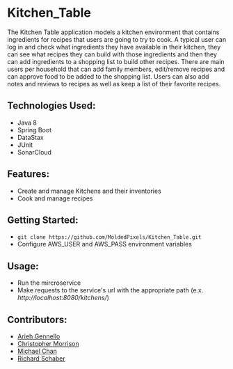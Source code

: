 # Kitchen_Table

The Kitchen Table application models a kitchen environment that contains ingredients for recipes that users are going to try to cook. A typical user can log in and check what ingredients they have available in their kitchen, they can see what recipes they can build with those ingredients and then they can add ingredients to a shopping list to build other recipes. There are main users per household that can add family members, edit/remove recipes and can approve food to be added to the shopping list. Users can also add notes and reviews to recipes as well as keep a list of their favorite recipes.

## Technologies Used:
   
   * Java 8
   * Spring Boot
   * DataStax
   * JUnit
   * SonarCloud

## Features:

   * Create and manage Kitchens and their inventories
   * Cook and manage recipes

## Getting Started:

   * `git clone https://github.com/MoldedPixels/Kitchen_Table.git`
   * Configure AWS_USER and AWS_PASS environment variables

## Usage:

   * Run the mircroservice
   * Make requests to the service's url with the appropriate path (e.x. *http://localhost:8080/kitchens/*)

## Contributors:
   
   * [Arieh Gennello](https://github.com/MoldedPixels)
   * [Christopher Morrison](https://github.com/lwood-benjamin)
   * [Michael Chan](https://github.com/chanmic)
   * [Richard Schaber](https://github.com/RJSchaber)
